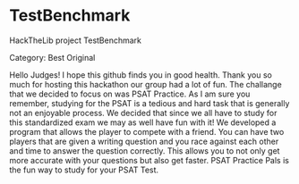 # TestBenchmark
HackTheLib project TestBenchmark

Category: Best Original

Hello Judges! I hope this github finds you in good health. Thank you so much for hosting this hackathon our group had a lot of fun. The challange that we decided to focus on was PSAT Practice. As I am sure you remember, studying for the PSAT is a tedious and hard task that is generally not an enjoyable process. We decided that since we all have to study for this standardized exam we may as well have fun with it! We developed a program that allows the player to compete with a friend. You can have two players that are given a writing question and you race against each other and time to answer the question correctly. This allows you to not only get more accurate with your questions but also get faster. PSAT Practice Pals is the fun way to study for your PSAT Test. 
